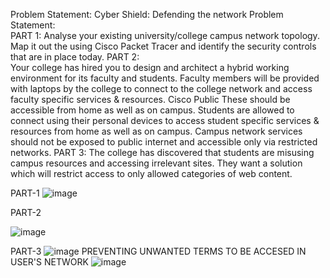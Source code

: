 Problem Statement: Cyber Shield: Defending the network 
Problem Statement:  
PART 1: 
Analyse your existing university/college campus network topology.  
Map it out the using Cisco Packet Tracer and identify the security controls that are in 
place today. 
PART 2:  
Your college has hired you to design and architect a hybrid working environment for 
its faculty and students. 
Faculty members will be provided with laptops by the college to connect to the 
college network and access faculty specific services & resources. 
Cisco Public 
These should be accessible from home as well as on campus. 
Students are allowed to connect using their personal devices to access student 
specific services & resources from home as well as on campus. 
Campus network services should not be exposed to public internet and accessible 
only via restricted networks.
PART 3: 
The college has discovered that students are misusing campus resources and 
accessing irrelevant sites. They want a solution which will restrict access to only 
allowed categories of web content. 

PART-1
![image](https://github.com/user-attachments/assets/8c65e0d6-46dc-480f-916d-9ed0eade7bfc)

PART-2

![image](https://github.com/user-attachments/assets/4235d2c0-d022-422c-8f98-3ff56ea64009)

PART-3
![image](https://github.com/user-attachments/assets/3cf2c1c4-6613-452d-9347-2d18dad65ec6)
PREVENTING UNWANTED TERMS TO BE ACCESED IN USER'S NETWORK
![image](https://github.com/user-attachments/assets/86c293ae-b670-4f6d-8dd4-039d90fefef7)









